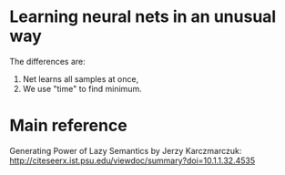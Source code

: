 Learning neural nets in an unusual way
======================================

The differences are:

  1. Net learns all samples at once,
  1. We use "time" to find minimum.

Main reference
==============

Generating Power of Lazy Semantics by Jerzy Karczmarczuk: http://citeseerx.ist.psu.edu/viewdoc/summary?doi=10.1.1.32.4535
